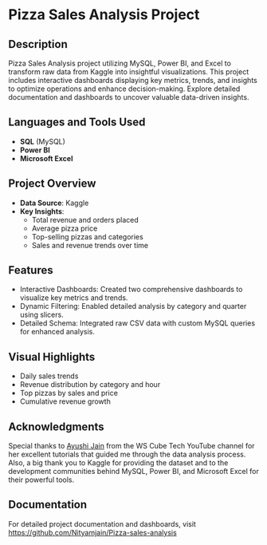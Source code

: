# Pizza Sales Analysis Project

## Description
Pizza Sales Analysis project utilizing MySQL, Power BI, and Excel to transform raw data from Kaggle into insightful visualizations. This project includes interactive dashboards displaying key metrics, trends, and insights to optimize operations and enhance decision-making. Explore detailed documentation and dashboards to uncover valuable data-driven insights.

## Languages and Tools Used
- **SQL** (MySQL)
- **Power BI**
- **Microsoft Excel**

## Project Overview
- **Data Source**: Kaggle
- **Key Insights**: 
  - Total revenue and orders placed
  - Average pizza price
  - Top-selling pizzas and categories
  - Sales and revenue trends over time

## Features
- Interactive Dashboards: Created two comprehensive dashboards to visualize key metrics and trends.
- Dynamic Filtering: Enabled detailed analysis by category and quarter using slicers.
- Detailed Schema: Integrated raw CSV data with custom MySQL queries for enhanced analysis.

## Visual Highlights
- Daily sales trends
- Revenue distribution by category and hour
- Top pizzas by sales and price
- Cumulative revenue growth

## Acknowledgments
Special thanks to [Ayushi Jain](https://www.linkedin.com/in/ayushi-jain/) from the WS Cube Tech YouTube channel for her excellent tutorials that guided me through the data analysis process. Also, a big thank you to Kaggle for providing the dataset and to the development communities behind MySQL, Power BI, and Microsoft Excel for their powerful tools.

## Documentation
For detailed project documentation and dashboards, visit https://github.com/Nityamjain/Pizza-sales-analysis


